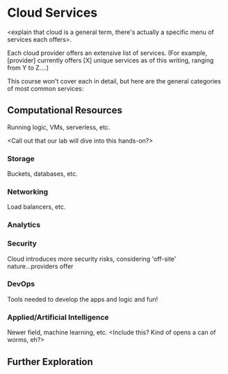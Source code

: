 # Cloud Services

<explain that cloud is a general term, there's actually a specific menu of services each offers>.

Each cloud provider offers an extensive list of services. (For example, [provider] currently offers [X] unique services as of this writing, ranging from Y to Z....)

This course won't cover each in detail, but here are the general categories of most common services:

## Computational Resources

Running logic, VMs, serverless, etc.

<Call out that our lab will dive into this hands-on?>

### Storage

Buckets, databases, etc.

### Networking

Load balancers, etc.

### Analytics

### Security

Cloud introduces more security risks, considering 'off-site' nature...providers offer

### DevOps

Tools needed to develop the apps and logic and fun!

### Applied/Artificial Intelligence

Newer field, machine learning, etc. <Include this? Kind of opens a can of worms, eh?>

## Further Exploration
